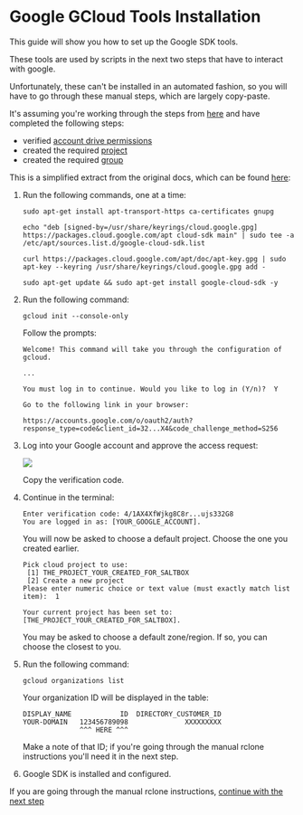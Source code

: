 # Google GCloud Tools Installation

This guide will show you how to set up the Google SDK tools.

These tools are used by scripts in the next two steps that have to interact with google.

Unfortunately, these can't be installed in an automated fashion, so you will have to go through these manual steps, which are largely copy-paste.

It's assuming you're working through the steps from [here](rclone-manual.md) and have completed the following steps:

- verified [account drive permissions](google-account-perms.md)
- created the required [project](google-project-setup.md)
- created the required [group](google-group-setup.md)

This is a simplified extract from the original docs, which can be found [here](https://cloud.google.com/sdk/docs/quickstart#deb):

1. Run the following commands, one at a time:

    ```shell
    sudo apt-get install apt-transport-https ca-certificates gnupg
    ```

    ```shell
    echo "deb [signed-by=/usr/share/keyrings/cloud.google.gpg] https://packages.cloud.google.com/apt cloud-sdk main" | sudo tee -a /etc/apt/sources.list.d/google-cloud-sdk.list
    ```

    ```shell
    curl https://packages.cloud.google.com/apt/doc/apt-key.gpg | sudo apt-key --keyring /usr/share/keyrings/cloud.google.gpg add -
    ```

    ```shell
    sudo apt-get update && sudo apt-get install google-cloud-sdk -y
    ```

2. Run the following command:

    ```shell
    gcloud init --console-only
    ```

    Follow the prompts:

    ```text
    Welcome! This command will take you through the configuration of gcloud.

    ...

    You must log in to continue. Would you like to log in (Y/n)?  Y

    Go to the following link in your browser:

    https://accounts.google.com/o/oauth2/auth?response_type=code&client_id=32...X4&code_challenge_method=S256
    ```

3. Log into your Google account and approve the access request:

    ![](../images/gcloud-sdk/02-sdk-approve.png)

    Copy the verification code.

4. Continue in the terminal:

    ```text
    Enter verification code: 4/1AX4XfWjkg8C8r...ujs332G8
    You are logged in as: [YOUR_GOOGLE_ACCOUNT].
    ```

    You will now be asked to choose a default project.  Choose the one you created earlier.

    ```text
    Pick cloud project to use:
     [1] THE_PROJECT_YOUR_CREATED_FOR_SALTBOX
     [2] Create a new project
    Please enter numeric choice or text value (must exactly match list item):  1

    Your current project has been set to: [THE_PROJECT_YOUR_CREATED_FOR_SALTBOX].
    ```

    You may be asked to choose a default zone/region.  If so, you can choose the closest to you.

5. Run the following command:

    ```shell
    gcloud organizations list
    ```

    Your organization ID will be displayed in the table:

    ```text
    DISPLAY_NAME            ID  DIRECTORY_CUSTOMER_ID
    YOUR-DOMAIN   123456789098              XXXXXXXXX
                  ^^^ HERE ^^^
    ```

    Make a note of that ID; if you're going through the manual rclone instructions you'll need it in the next step.

6. Google SDK is installed and configured.

If you are going through the manual rclone instructions, [continue with the next step](../rclone-manual#step-5-generate-a-random-prefix)
